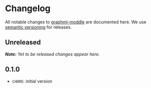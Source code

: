 # Changelog

All notable changes to [graphml-moddle](https://github.com/bpmn-io/graphml-moddle) are documented here. We use [semantic versioning](http://semver.org/) for releases.

## Unreleased

___Note:__ Yet to be released changes appear here._

## 0.1.0

* `CHORE`: initial version